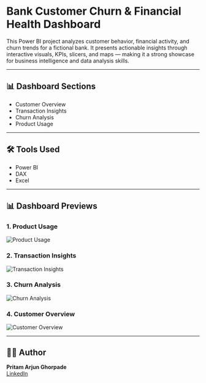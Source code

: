 # Bank Customer Churn & Financial Health Dashboard

This Power BI project analyzes customer behavior, financial activity, and churn trends for a fictional bank. It presents actionable insights through interactive visuals, KPIs, slicers, and maps — making it a strong showcase for business intelligence and data analysis skills.

---

## 📊 Dashboard Sections

- Customer Overview
- Transaction Insights
- Churn Analysis
- Product Usage

---

## 🛠 Tools Used

- Power BI
- DAX
- Excel


---

## 📊 Dashboard Previews

### 1. Product Usage
![Product Usage](assets/Product_Usage.png)

### 2. Transaction Insights
![Transaction Insights](assets/Transaction_Insights.png)

### 3. Churn Analysis
![Churn Analysis](assets/Churn_Analysis.png)

### 4. Customer Overview
![Customer Overview](assets/Customer_Overview.png)


---

## 🙋‍♂️ Author

**Pritam Arjun Ghorpade**  
[LinkedIn](https://www.linkedin.com/in/pritam-arjun-ghorpade)
